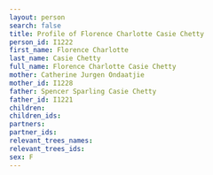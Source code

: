 ```yaml
---
layout: person
search: false
title: Profile of Florence Charlotte Casie Chetty
person_id: I1222
first_name: Florence Charlotte
last_name: Casie Chetty
full_name: Florence Charlotte Casie Chetty
mother: Catherine Jurgen Ondaatjie
mother_id: I1228
father: Spencer Sparling Casie Chetty
father_id: I1221
children:
children_ids:
partners:
partner_ids:
relevant_trees_names:
relevant_trees_ids:
sex: F
---
```


